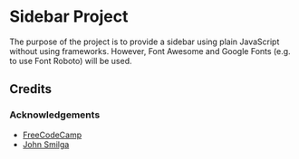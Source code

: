 # Sidebar Project

The purpose of the project is to provide a sidebar using plain JavaScript without using frameworks.  However, Font Awesome and Google Fonts (e.g. to use Font Roboto) will be used.

## Credits

### Acknowledgements
- [FreeCodeCamp](https://www.youtube.com/watch?v=3PHXvlpOkf4&t=1825s)
- [John Smilga](https://github.com/john-smilga/javascript-basic-projects)